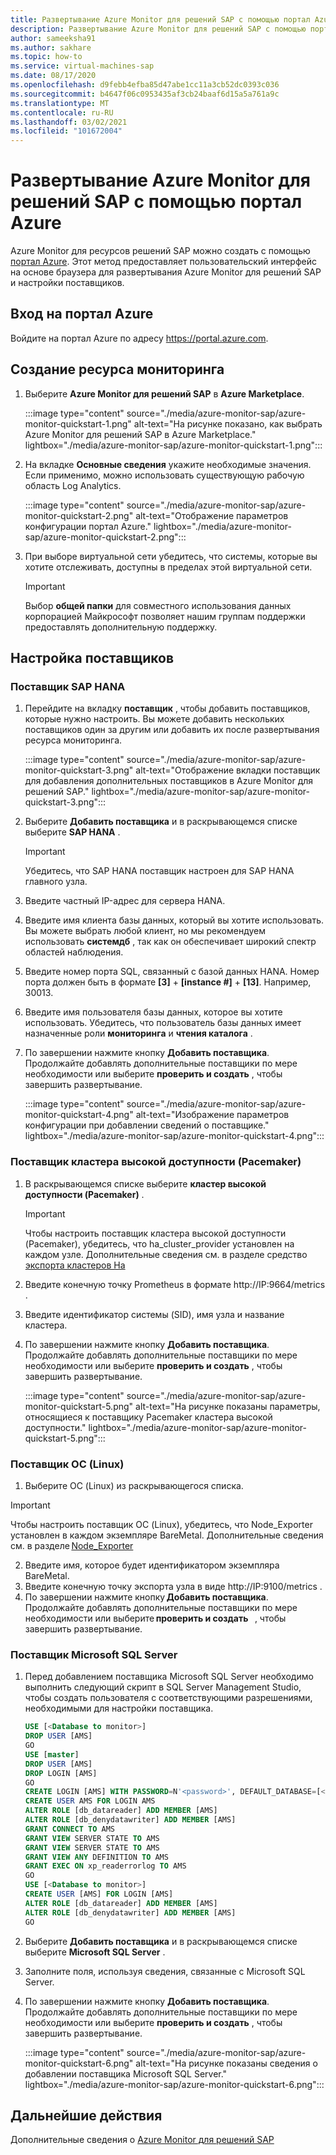 ```yaml
---
title: Развертывание Azure Monitor для решений SAP с помощью портал Azure
description: Развертывание Azure Monitor для решений SAP с помощью портал Azure
author: sameeksha91
ms.author: sakhare
ms.topic: how-to
ms.service: virtual-machines-sap
ms.date: 08/17/2020
ms.openlocfilehash: d9febb4efba85d47abe1cc11a3cb52dc0393c036
ms.sourcegitcommit: b4647f06c0953435af3cb24baaf6d15a5a761a9c
ms.translationtype: MT
ms.contentlocale: ru-RU
ms.lasthandoff: 03/02/2021
ms.locfileid: "101672004"
---
```

# <a name="deploy-azure-monitor-for-sap-solutions-with-azure-portal"></a>Развертывание Azure Monitor для решений SAP с помощью портал Azure

Azure Monitor для ресурсов решений SAP можно создать с помощью [портал Azure](https://azure.microsoft.com/features/azure-portal). Этот метод предоставляет пользовательский интерфейс на основе браузера для развертывания Azure Monitor для решений SAP и настройки поставщиков.

## <a name="sign-in-to-azure-portal"></a>Вход на портал Azure

Войдите на портал Azure по адресу https://portal.azure.com.

## <a name="create-monitoring-resource"></a>Создание ресурса мониторинга

1. Выберите **Azure Monitor для решений SAP** в **Azure Marketplace**.

   :::image type="content" source="./media/azure-monitor-sap/azure-monitor-quickstart-1.png" alt-text="На рисунке показано, как выбрать Azure Monitor для решений SAP в Azure Marketplace." lightbox="./media/azure-monitor-sap/azure-monitor-quickstart-1.png":::

2. На вкладке **Основные сведения** укажите необходимые значения. Если применимо, можно использовать существующую рабочую область Log Analytics.

   :::image type="content" source="./media/azure-monitor-sap/azure-monitor-quickstart-2.png" alt-text="Отображение параметров конфигурации портал Azure." lightbox="./media/azure-monitor-sap/azure-monitor-quickstart-2.png":::

3. При выборе виртуальной сети убедитесь, что системы, которые вы хотите отслеживать, доступны в пределах этой виртуальной сети. 

   > [!IMPORTANT]
   > Выбор **общей папки** для совместного использования данных корпорацией Майкрософт позволяет нашим группам поддержки предоставлять дополнительную поддержку.

## <a name="configure-providers"></a>Настройка поставщиков

### <a name="sap-hana-provider"></a>Поставщик SAP HANA 

1. Перейдите на вкладку **поставщик** , чтобы добавить поставщиков, которые нужно настроить. Вы можете добавить нескольких поставщиков один за другим или добавить их после развертывания ресурса мониторинга. 

   :::image type="content" source="./media/azure-monitor-sap/azure-monitor-quickstart-3.png" alt-text="Отображение вкладки поставщик для добавления дополнительных поставщиков в Azure Monitor для решений SAP." lightbox="./media/azure-monitor-sap/azure-monitor-quickstart-3.png":::

2. Выберите **Добавить поставщика** и в раскрывающемся списке выберите **SAP HANA** . 

   > [!IMPORTANT]
   > Убедитесь, что SAP HANA поставщик настроен для SAP HANA главного узла.

3. Введите частный IP-адрес для сервера HANA.

4. Введите имя клиента базы данных, который вы хотите использовать. Вы можете выбрать любой клиент, но мы рекомендуем использовать **системдб** , так как он обеспечивает широкий спектр областей наблюдения. 

5. Введите номер порта SQL, связанный с базой данных HANA. Номер порта должен быть в формате **[3]**  +  **[instance #]**  +  **[13]**. Например, 30013. 

6. Введите имя пользователя базы данных, которое вы хотите использовать. Убедитесь, что пользователь базы данных имеет назначенные роли **мониторинга** и **чтения каталога** . 

7. По завершении нажмите кнопку **Добавить поставщика**. Продолжайте добавлять дополнительные поставщики по мере необходимости или выберите **проверить и создать** , чтобы завершить развертывание.

   :::image type="content" source="./media/azure-monitor-sap/azure-monitor-quickstart-4.png" alt-text="Изображение параметров конфигурации при добавлении сведений о поставщике." lightbox="./media/azure-monitor-sap/azure-monitor-quickstart-4.png":::

### <a name="high-availability-cluster-pacemaker-provider"></a>Поставщик кластера высокой доступности (Pacemaker)

1. В раскрывающемся списке выберите **кластер высокой доступности (Pacemaker)** . 

   > [!IMPORTANT]
   > Чтобы настроить поставщик кластера высокой доступности (Pacemaker), убедитесь, что ha_cluster_provider установлен на каждом узле. Дополнительные сведения см. в разделе средство [экспорта кластеров Ha](https://github.com/ClusterLabs/ha_cluster_exporter#installation)

2. Введите конечную точку Prometheus в формате http://IP:9664/metrics . 
 
3. Введите идентификатор системы (SID), имя узла и название кластера.

4. По завершении нажмите кнопку **Добавить поставщика**. Продолжайте добавлять дополнительные поставщики по мере необходимости или выберите **проверить и создать** , чтобы завершить развертывание.

   :::image type="content" source="./media/azure-monitor-sap/azure-monitor-quickstart-5.png" alt-text="На рисунке показаны параметры, относящиеся к поставщику Pacemaker кластера высокой доступности." lightbox="./media/azure-monitor-sap/azure-monitor-quickstart-5.png":::


### <a name="os-linux-provider"></a>Поставщик ОС (Linux) 

1. Выберите ОС (Linux) из раскрывающегося списка. 

> [!IMPORTANT]
> Чтобы настроить поставщик ОС (Linux), убедитесь, что Node_Exporter установлен в каждом экземпляре BareMetal. Дополнительные сведения см. в разделе [Node_Exporter](https://github.com/prometheus/node_exporter)

2. Введите имя, которое будет идентификатором экземпляра BareMetal.
3. Введите конечную точку экспорта узла в виде http://IP:9100/metrics .
4. По завершении нажмите кнопку **Добавить поставщика**. Продолжайте добавлять дополнительные поставщики по мере необходимости или выберите **проверить и создать**   , чтобы завершить развертывание. 


### <a name="microsoft-sql-server-provider"></a>Поставщик Microsoft SQL Server

1. Перед добавлением поставщика Microsoft SQL Server необходимо выполнить следующий скрипт в SQL Server Management Studio, чтобы создать пользователя с соответствующими разрешениями, необходимыми для настройки поставщика.

   ```sql
   USE [<Database to monitor>]
   DROP USER [AMS]
   GO
   USE [master]
   DROP USER [AMS]
   DROP LOGIN [AMS]
   GO
   CREATE LOGIN [AMS] WITH PASSWORD=N'<password>', DEFAULT_DATABASE=[<Database to monitor>], DEFAULT_LANGUAGE=[us_english], CHECK_EXPIRATION=OFF, CHECK_POLICY=OFF
   CREATE USER AMS FOR LOGIN AMS
   ALTER ROLE [db_datareader] ADD MEMBER [AMS]
   ALTER ROLE [db_denydatawriter] ADD MEMBER [AMS]
   GRANT CONNECT TO AMS
   GRANT VIEW SERVER STATE TO AMS
   GRANT VIEW SERVER STATE TO AMS
   GRANT VIEW ANY DEFINITION TO AMS
   GRANT EXEC ON xp_readerrorlog TO AMS
   GO
   USE [<Database to monitor>]
   CREATE USER [AMS] FOR LOGIN [AMS]
   ALTER ROLE [db_datareader] ADD MEMBER [AMS]
   ALTER ROLE [db_denydatawriter] ADD MEMBER [AMS]
   GO
   ``` 

2. Выберите **Добавить поставщика** и в раскрывающемся списке выберите **Microsoft SQL Server** . 

3. Заполните поля, используя сведения, связанные с Microsoft SQL Server. 

4. По завершении нажмите кнопку **Добавить поставщика**. Продолжайте добавлять дополнительные поставщики по мере необходимости или выберите **проверить и создать** , чтобы завершить развертывание.

     :::image type="content" source="./media/azure-monitor-sap/azure-monitor-quickstart-6.png" alt-text="На рисунке показаны сведения о добавлении поставщика Microsoft SQL Server." lightbox="./media/azure-monitor-sap/azure-monitor-quickstart-6.png":::

## <a name="next-steps"></a>Дальнейшие действия

Дополнительные сведения о [Azure Monitor для решений SAP](azure-monitor-overview.md)
